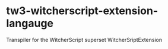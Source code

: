 # tw3-witcherscript-extension-langauge
Transpiler for the WitcherScript superset WitcherSriptExtension
